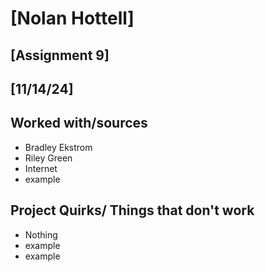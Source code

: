 # [Nolan Hottell]
## [Assignment 9]
## [11/14/24]
## Worked with/sources 
* Bradley Ekstrom
* Riley Green
* Internet
* example
## Project Quirks/ Things that don't work
* Nothing
* example
* example
